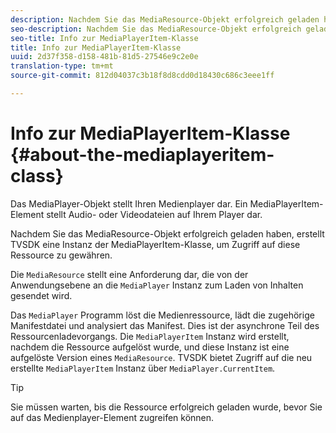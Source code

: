 ```yaml
---
description: Nachdem Sie das MediaResource-Objekt erfolgreich geladen haben, erstellt TVSDK eine Instanz der MediaPlayerItem-Klasse, um Zugriff auf diese Ressource zu gewähren.
seo-description: Nachdem Sie das MediaResource-Objekt erfolgreich geladen haben, erstellt TVSDK eine Instanz der MediaPlayerItem-Klasse, um Zugriff auf diese Ressource zu gewähren.
seo-title: Info zur MediaPlayerItem-Klasse
title: Info zur MediaPlayerItem-Klasse
uuid: 2d37f358-d158-481b-81d5-27546e9c2e0e
translation-type: tm+mt
source-git-commit: 812d04037c3b18f8d8cdd0d18430c686c3eee1ff

---
```



# Info zur MediaPlayerItem-Klasse {#about-the-mediaplayeritem-class}

Das MediaPlayer-Objekt stellt Ihren Medienplayer dar. Ein MediaPlayerItem-Element stellt Audio- oder Videodateien auf Ihrem Player dar.

Nachdem Sie das MediaResource-Objekt erfolgreich geladen haben, erstellt TVSDK eine Instanz der MediaPlayerItem-Klasse, um Zugriff auf diese Ressource zu gewähren.

Die `MediaResource` stellt eine Anforderung dar, die von der Anwendungsebene an die `MediaPlayer` Instanz zum Laden von Inhalten gesendet wird.

Das `MediaPlayer` Programm löst die Medienressource, lädt die zugehörige Manifestdatei und analysiert das Manifest. Dies ist der asynchrone Teil des Ressourcenladevorgangs. Die `MediaPlayerItem` Instanz wird erstellt, nachdem die Ressource aufgelöst wurde, und diese Instanz ist eine aufgelöste Version eines `MediaResource`. TVSDK bietet Zugriff auf die neu erstellte `MediaPlayerItem` Instanz über `MediaPlayer.CurrentItem`.

>[!TIP]
>
>Sie müssen warten, bis die Ressource erfolgreich geladen wurde, bevor Sie auf das Medienplayer-Element zugreifen können.
